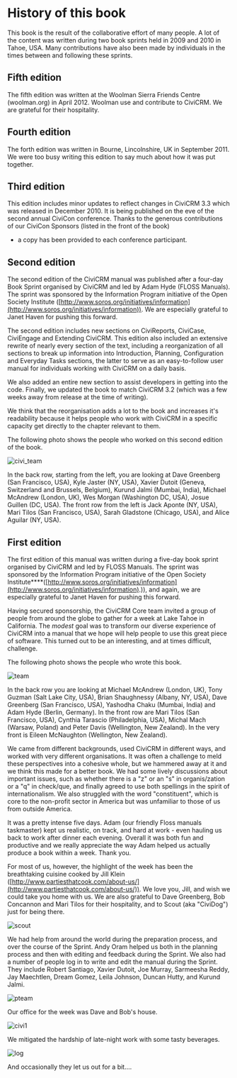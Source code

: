 # History of this book

This book is the result of the collaborative effort of many people. A
lot of the content was written during two book sprints held in 2009 and
2010 in Tahoe, USA. Many contributions have also been made by
individuals in the times between and following these sprints.

## Fifth edition

The fifth edition was written at the Woolman Sierra Friends Centre
(woolman.org) in April 2012. Woolman use and contribute to CiviCRM. We
are grateful for their hospitality.

## Fourth edition

The forth edition was written in Bourne, Lincolnshire, UK in September
2011. We were too busy writing this edition to say much about how it was
put together.

## Third edition

This edition includes minor updates to reflect changes in CiviCRM 3.3
which was released in December 2010. It is being published on the eve of
the second annual CiviCon conference. Thanks to the generous
contributions of our CiviCon Sponsors (listed in the front of the book)
- a copy has been provided to each conference participant.

## Second edition

The second edition of the CiviCRM manual was published after a four-day
Book Sprint organised by CiviCRM and led by Adam Hyde (FLOSS Manuals).
The sprint was sponsored by the Information Program initiative of the
Open Society Institute
([http://www.soros.org/initiatives/information](http://www.soros.org/initiatives/information)).
We are especially grateful to Janet Haven for pushing this forward.

The second edition includes new sections on CiviReports, CiviCase,
CiviEngage and Extending CiviCRM. This edition also included an
extensive rewrite of nearly every section of the text, including a
reorganization of all sections to break up information into
Introduction, Planning, Configuration and Everyday Tasks sections, the
latter to serve as an easy-to-follow user manual for individuals working
with CiviCRM on a daily basis.

We also added an entire new section to assist developers in getting into
the code. Finally, we updated the book to match CiviCRM 3.2 (which was a
few weeks away from release at the time of writing).

We think that the reorganisation adds a lot to the book and increases
it's readability because it helps people who work with CiviCRM in a
specific capacity get directly to the chapter relevant to them.

The following photo shows the people who worked on this second edition
of the book.

![civi_team](../img/CiviCRM_update-CiviCore-civi_team-en.jpg "civi_team")

In the back row, starting from the left, you are looking at Dave
Greenberg (San Francisco, USA), Kyle Jaster (NY, USA), Xavier Dutoit
(Geneva, Switzerland and Brussels, Belgium), Kurund Jalmi (Mumbai,
India), Michael McAndrew (London, UK), Wes Morgan (Washington DC, USA),
Josue Guillen (DC, USA). The front row from the left is Jack Aponte (NY,
USA), Mari Tilos (San Francisco, USA), Sarah Gladstone (Chicago, USA),
and Alice Aguilar (NY, USA).

## First edition

The first edition of this manual was written during a five-day book
sprint organised by CiviCRM and led by FLOSS Manuals. The sprint was
sponsored by the Information Program initiative of the Open Society
Institute****([http://www.soros.org/initiatives/information](http://www.soros.org/initiatives/information).)),
and again, we are especially grateful to Janet Haven for pushing this
forward.

Having secured sponsorship, the CiviCRM Core team invited a group of
people from around the globe to gather for a week at Lake Tahoe in
California. The *modest* goal was to transform our diverse experience of
CiviCRM into a manual that we hope will help people to use this great
piece of software. This turned out to be an interesting, and at times
difficult, challenge.

The following photo shows the people who wrote this book. 
 
![team](/img/Blog-CiviCRM-team-en.png "team")

In the back row you are looking at Michael McAndrew (London, UK), Tony
Guzman (Salt Lake City, USA), Brian Shaughnessy (Albany, NY, USA), Dave
Greenberg (San Francisco, USA), Yashodha Chaku (Mumbai, India) and Adam
Hyde (Berlin, Germany). In the front row are Mari Tilos (San Francisco,
USA), Cynthia Tarascio (Philadelphia, USA), Michal Mach (Warsaw, Poland)
and Peter Davis (Wellington, New Zealand). In the very front is Eileen
McNaughton (Wellington, New Zealand).

We came from different backgrounds, used CiviCRM in different ways, and
worked with very different organisations. It was often a challenge to
meld these perspectives into a cohesive whole, but we hammered away at
it and we think this made for a better book. We had some lively
discussions about important issues, such as whether there is a "z" or an
"s" in organis/zation or a "q" in check/que, and finally agreed to use
both spellings in the spirit of internationalism. We also struggled with
the word "constituent", which is core to the non-profit sector in
America but was unfamiliar to those of us from outside America.

It was a pretty intense five days. Adam (our friendly Floss manuals
taskmaster) kept us realistic, on track, and hard at work - even hauling
us back to work after dinner each evening. Overall it was both fun and
productive and we really appreciate the way Adam helped us actually
produce a book within a week. Thank you.

For most of us, however, the highlight of the week has been the
breathtaking cuisine cooked by Jill Klein
([http://www.partiesthatcook.com/about-us/](http://www.partiesthatcook.com/about-us/)).
We love you, Jill, and wish we could take you home with us. We are also
grateful to Dave Greenberg, Bob Concannon and Mari Tilos for their
hospitality, and to Scout (aka "CiviDog") just for being there.

![scout](../img/CiviCRM-scout-en.jpg "scout")

We had help from around the world during the preparation process, and
over the course of the Sprint. Andy Oram helped us both in the planning
process and then with editing and feedback during the Sprint. We also
had a number of people log in to write and edit the manual during the
Sprint. They include Robert Santiago, Xavier Dutoit, Joe Murray,
Sarmeesha Reddy, Jay Maechtlen, Dream Gomez, Leila Johnson, Duncan
Hutty, and Kurund Jalmi.

![pteam](/img/Blog-CiviCRM-pteam-en.png "pteam")

Our office for the week was Dave and Bob's house.

![civi1](/img/Blog-CiviCRM-civi1-en.png "civi1")

We mitigated the hardship of late-night work with some tasty beverages.

![log](/img/Blog-CiviCRM-log-en.png "log")

And occasionally they let us out for a bit....
